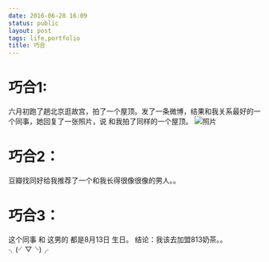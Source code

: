 ```yaml
---
date: 2016-06-28 16:09
status: public
layout: post
tags: life,portfolio
title: 巧合
---
```


# 巧合1:
六月初跑了趟北京逛故宫，拍了一个屋顶。发了一条微博，结果和我关系最好的一个同事，她回复了一张照片，说 和我拍了同样的一个屋顶。
![照片](https://img3.doubanio.com/view/status/raw/public/beffc5ee7a2bef4.jpg)

# 巧合2：
豆瓣找同好给我推荐了一个和我长得很像很像的男人。。

# 巧合3：
这个同事 和 这男的 都是8月13日 生日。
结论：我该去加盟813奶茶。。╮(╯▽╰)╭